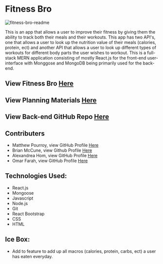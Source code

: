 # Fitness Bro

![fitness-bro-readme](https://user-images.githubusercontent.com/69867050/185457192-71a0296a-ae59-431d-9307-df9231e0d329.jpeg)


This is an app that allows a user to improve their fitness by giving them the ability to track both their meals and their workouts. This app has two API's, one that allows a user to look up the nutrition value of their meals (calories, protein, ect) and another API that allows a user to look up different types of workouts for different body parts the user wishes to workout. This is a full-stack MERN application consisting of mostly React.js for the front-end user-interface with Monggose and MongoDB being primarily used for the back-end. 

## View Fitness Bro [Here](https://fitness-bro.netlify.app/)
## View Planning Materials [Here](https://trello.com/b/J4kVEdTr/fitness-bro)
## View Back-end GitHub Repo [Here](https://github.com/pourroymatt750/fitness-bro-back-end)

## Contributers 
- Matthew Pourroy, view GitHub Profile [Here](https://github.com/pourroymatt750)
- Brian McCune, view Github Profile [Here](https://github.com/Brianmccune)
- Alexandrea Hom, view GitHub Profile [Here](https://github.com/alexandreahom)
- Omar Farah, view GitHub Profile [Here](https://github.com/therealOfarah)

## Technologies Used:
- React.js
- Mongoose
- Javascript 
- Node.js
- Git
- React Bootstrap
- CSS
- HTML

## Ice Box: 
- Add to feature to add up all macros (calories, protein, carbs, ect) a user has eaten everyday. 
